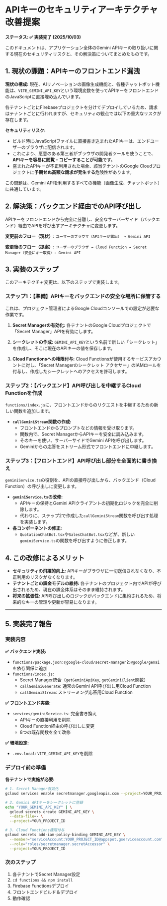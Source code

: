# APIキーのセキュリティアーキテクチャ改善提案

**ステータス: ✅ 実装完了 (2025/10/03)**

このドキュメントは、アプリケーション全体のGemini APIキーの取り扱いに関する現在のセキュリティリスクと、その解決策についてまとめたものです。

## 1. 現状の課題：APIキーのフロントエンド漏洩

**現状の構成:**
現在、AIリノベーションの画像生成機能と、各種チャットボット機能は、`VITE_GEMINI_API_KEY`という環境変数を使ってAPIキーをフロントエンドのJavaScriptに直接埋め込んでいます。

各テナントごとにFirebaseプロジェクトを分けてデプロイしているため、請求はテナントごとに行われますが、セキュリティの観点では以下の重大なリスクが存在します。

**セキュリティリスク:**
- ビルド時にJavaScriptファイルに直接書き込まれたAPIキーは、エンドユーザーのブラウザに配信されます。
- これにより、悪意のある第三者がブラウザの開発者ツールを使うことで、**APIキーを容易に閲覧・コピーすることが可能**です。
- 盗まれたAPIキーが不正利用された場合、該当テナントのGoogle Cloudプロジェクトに**予期せぬ高額な請求が発生する**危険性があります。

この問題は、Gemini APIを利用するすべての機能（画像生成、チャットボット）に共通しています。

## 2. 解決策：バックエンド経由でのAPI呼び出し

APIキーをフロントエンドから完全に分離し、安全なサーバーサイド（バックエンド）経由でAPIを呼び出すアーキテクチャに変更します。

**変更前のフロー（現状）:**
`ユーザーのブラウザ（APIキーが露出） → Gemini API`

**変更後のフロー（提案）:**
`ユーザーのブラウザ → Cloud Function → Secret Manager（安全にキー取得）→ Gemini API`

## 3. 実装のステップ

このアーキテクチャ変更は、以下のステップで実装します。

### ステップ1：【準備】APIキーをバックエンドの安全な場所に保管する

これは、プロジェクト管理者によるGoogle Cloudコンソールでの設定が必要な作業です。

1.  **Secret Managerの有効化:**
    各テナントのGoogle Cloudプロジェクトで「Secret Manager」APIを有効にします。

2.  **シークレットの作成:**
    `GEMINI_API_KEY`という名前で新しい「シークレット」を作成し、そこに現在のAPIキーの値を保存します。

3.  **Cloud Functionsへの権限付与:**
    Cloud Functionsが使用するサービスアカウントに対し、「Secret Managerのシークレット アクセサー」のIAMロールを付与し、作成したシークレットへのアクセスを許可します。

### ステップ2：【バックエンド】API呼び出しを中継するCloud Functionを作成

`functions/index.js`に、フロントエンドからのリクエストを中継するための新しい関数を追加します。

- **`callGeminiStream`関数の作成:**
  - フロントエンドからプロンプトなどの情報を受け取ります。
  - 関数内で、Secret ManagerからAPIキーを安全に読み込みます。
  - そのキーを使い、サーバーサイドでGemini APIを呼び出します。
  - Geminiからの応答をストリーム形式でフロントエンドに中継します。

### ステップ3：【フロントエンド】API呼び出し部分を全面的に書き換え

`geminiService.ts`の役割を、APIの直接呼び出しから、バックエンド（Cloud Function）の呼び出しに変更します。

- **`geminiService.ts`の改修:**
  - APIキーの保持とGemini APIクライアントの初期化ロジックを完全に削除します。
  - 代わりに、ステップ2で作成した`callGeminiStream`関数を呼び出す処理を実装します。
- **各コンポーネントの修正:**
  - `QuotationChatBot.tsx`や`SalesChatBot.tsx`などが、新しい`geminiService.ts`の関数を呼び出すように修正します。

## 4. この改修によるメリット

- **セキュリティの飛躍的向上:** APIキーがブラウザに一切送信されなくなり、不正利用のリスクがなくなります。
- **テナントごとの課金モデルの維持:** 各テナントのプロジェクト内でAPIが呼び出されるため、現在の課金体系はそのまま維持されます。
- **将来の拡張性:** API呼び出しのロジックがバックエンドに集約されるため、将来的なキーの管理や更新が容易になります。

---

## 5. 実装完了報告

### 実装内容

**✅ バックエンド実装:**
- `functions/package.json`: `@google-cloud/secret-manager`と`@google/genai`を依存関係に追加
- `functions/index.js`:
  - Secret Manager統合（`getGeminiApiKey`, `getGeminiClient`関数）
  - `callGeminiGenerate`: 通常のGemini API呼び出し用Cloud Function
  - `callGeminiStream`: ストリーミング応答用Cloud Function

**✅ フロントエンド実装:**
- `services/geminiService.ts`: 完全書き換え
  - APIキーの直接利用を削除
  - Cloud Function経由の呼び出しに変更
  - 8つの既存関数を全て改修

**✅ 環境設定:**
- `.env.local`: `VITE_GEMINI_API_KEY`を削除

### デプロイ前の準備

**各テナントで実施が必要:**

```bash
# 1. Secret Manager有効化
gcloud services enable secretmanager.googleapis.com --project=YOUR_PROJECT_ID

# 2. Gemini APIキーをシークレットに登録
echo "YOUR_GEMINI_API_KEY" | \
  gcloud secrets create GEMINI_API_KEY \
  --data-file=- \
  --project=YOUR_PROJECT_ID

# 3. Cloud Functions権限付与
gcloud secrets add-iam-policy-binding GEMINI_API_KEY \
  --member="serviceAccount:YOUR_PROJECT_ID@appspot.gserviceaccount.com" \
  --role="roles/secretmanager.secretAccessor" \
  --project=YOUR_PROJECT_ID
```

### 次のステップ

1. 各テナントでSecret Manager設定
2. `cd functions && npm install`
3. Firebase Functionsデプロイ
4. フロントエンドビルド＆デプロイ
5. 動作確認
